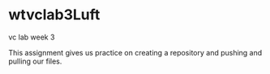 # wtvclab3Luft
vc lab week 3

This assignment gives us practice on creating a repository and pushing and pulling our files.
